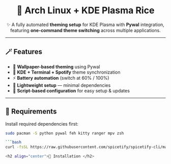 <h1 align="center">🌸 Arch Linux + KDE Plasma Rice</h1>
<p align="center">
✨ A fully automated <b>theming setup</b> for KDE Plasma with <b>Pywal</b> integration,<br>
featuring <b>one-command theme switching</b> across multiple applications.
</p>

---

## 🪄 Features

- 🎨 **Wallpaper-based theming** using Pywal  
- 🧩 **KDE + Terminal + Spotify** theme synchronization  
- ⚡ **Battery automation** (switch at 60% / 100%)  
- 🧠 **Lightweight setup** — minimal dependencies  
- 💾 **Script-based configuration** for easy setup & updates  

---

## 🧰 Requirements

Install required dependencies first:

```bash
sudo pacman -S python pywal feh kitty ranger mpv zsh

```bash
curl -fsSL https://raw.githubusercontent.com/spicetify/spicetify-cli/master/install.sh | sh

<h2 align="center">🚀 Installation </h2>
